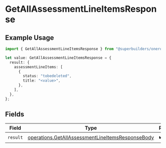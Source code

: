 # GetAllAssessmentLineItemsResponse

## Example Usage

```typescript
import { GetAllAssessmentLineItemsResponse } from "@superbuilders/oneroster/models/operations";

let value: GetAllAssessmentLineItemsResponse = {
  result: {
    assessmentLineItems: [
      {
        status: "tobedeleted",
        title: "<value>",
      },
    ],
  },
};
```

## Fields

| Field                                                                                                                | Type                                                                                                                 | Required                                                                                                             | Description                                                                                                          |
| -------------------------------------------------------------------------------------------------------------------- | -------------------------------------------------------------------------------------------------------------------- | -------------------------------------------------------------------------------------------------------------------- | -------------------------------------------------------------------------------------------------------------------- |
| `result`                                                                                                             | [operations.GetAllAssessmentLineItemsResponseBody](../../models/operations/getallassessmentlineitemsresponsebody.md) | :heavy_check_mark:                                                                                                   | N/A                                                                                                                  |